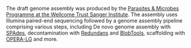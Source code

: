 The draft genome assembly was produced by the [Parasites & Microbes Programme at the Wellcome Trust Sanger Institute](https://www.sanger.ac.uk/programme/parasites-and-microbes/). The assembly uses Illumina paired-end sequencing followed by a genome assembly pipeline comprising various steps, including De novo genome assembly with [SPAdes](https://pubmed.ncbi.nlm.nih.gov/32559359), decontamination with [Redundans](https://pubmed.ncbi.nlm.nih.gov/27131372) and [BlobTools](https://f1000research.com/articles/6-1287/v1), scaffolding with [OPERA-LG](https://pubmed.ncbi.nlm.nih.gov/27169502) and more.
